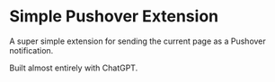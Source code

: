 # Simple Pushover Extension

A super simple extension for sending the current page as a Pushover notification.

Built almost entirely with ChatGPT.
